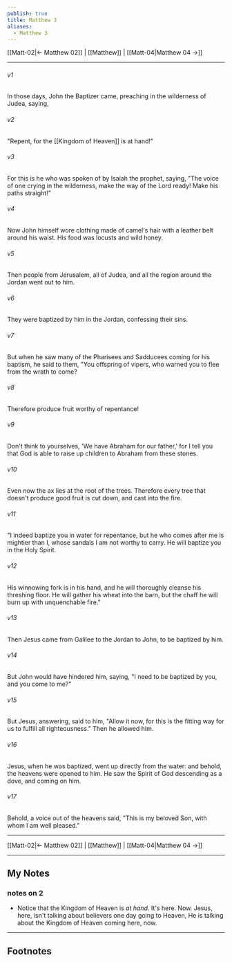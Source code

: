 ```yaml
---
publish: true
title: Matthew 3
aliases:
  - Matthew 3
---
```


[[Matt-02|← Matthew 02]] | [[Matthew]] | [[Matt-04|Matthew 04 →]]
***



###### v1 
In those days, John the Baptizer came, preaching in the wilderness of Judea, saying, 

###### v2 
"Repent, for the [[Kingdom of Heaven]] is at hand!" 

###### v3 
For this is he who was spoken of by Isaiah the prophet, saying, "The voice of one crying in the wilderness, make the way of the Lord ready! Make his paths straight!" 

###### v4 
Now John himself wore clothing made of camel's hair with a leather belt around his waist. His food was locusts and wild honey. 

###### v5 
Then people from Jerusalem, all of Judea, and all the region around the Jordan went out to him. 

###### v6 
They were baptized by him in the Jordan, confessing their sins. 

###### v7 
But when he saw many of the Pharisees and Sadducees coming for his baptism, he said to them, "You offspring of vipers, who warned you to flee from the wrath to come? 

###### v8 
Therefore produce fruit worthy of repentance! 

###### v9 
Don't think to yourselves, 'We have Abraham for our father,' for I tell you that God is able to raise up children to Abraham from these stones. 

###### v10 
Even now the ax lies at the root of the trees. Therefore every tree that doesn't produce good fruit is cut down, and cast into the fire. 

###### v11 
"I indeed baptize you in water for repentance, but he who comes after me is mightier than I, whose sandals I am not worthy to carry. He will baptize you in the Holy Spirit. 

###### v12 
His winnowing fork is in his hand, and he will thoroughly cleanse his threshing floor. He will gather his wheat into the barn, but the chaff he will burn up with unquenchable fire." 

###### v13 
Then Jesus came from Galilee to the Jordan to John, to be baptized by him. 

###### v14 
But John would have hindered him, saying, "I need to be baptized by you, and you come to me?" 

###### v15 
But Jesus, answering, said to him, "Allow it now, for this is the fitting way for us to fulfill all righteousness." Then he allowed him. 

###### v16 
Jesus, when he was baptized, went up directly from the water: and behold, the heavens were opened to him. He saw the Spirit of God descending as a dove, and coming on him. 

###### v17 
Behold, a voice out of the heavens said, "This is my beloved Son, with whom I am well pleased."

***
[[Matt-02|← Matthew 02]] | [[Matthew]] | [[Matt-04|Matthew 04 →]]

---
## My Notes
### notes on 2
- Notice that the Kingdom of Heaven is *at hand*. It's here. Now. Jesus, here, isn't talking about believers one day going to Heaven, He is talking about the Kingdom of Heaven coming here, now. 

---
## Footnotes